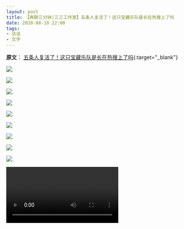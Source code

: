 ```yaml
---
layout: post
title: 【再聊三分钟|三三工作室】五条人复活了！这只宝藏乐队是长在热搜上了吗
date: 2020-08-10 22:00
tags:
- 访谈
- 文字
---
```

**原文**：
[五条人复活了！这只宝藏乐队是长在热搜上了吗](https://mp.weixin.qq.com/s/9O9DwlI5iSuQrZ8bpV4sWQ){:target="_blank"}

![](https://wx1.sinaimg.cn/large/006yk21nly1ghlrsc8zz2j30u01hcaih.jpg)

![](https://wx2.sinaimg.cn/large/006yk21nly1ghlrshuwmuj30u078be85.jpg)

![](https://wx4.sinaimg.cn/large/006yk21nly1ghlrslz0a8j30u07cjnph.jpg)

![](https://wx1.sinaimg.cn/large/006yk21nly1ghlrsr3zy3j30u08fsu12.jpg)

![](https://wx1.sinaimg.cn/large/006yk21nly1ghlrswbv1ej30u05zskjn.jpg)

![](https://wx4.sinaimg.cn/large/006yk21nly1ghlrt2rp91j30u086i7wm.jpg)

![](https://wx3.sinaimg.cn/large/006yk21nly1ghlrtmaly8j30u04wzu0y.jpg)

![](https://wx3.sinaimg.cn/large/006yk21nly1ghlrtqyl24j30u05kbx6r.jpg)

![](https://wx1.sinaimg.cn/large/006yk21nly1ghlrtv74jmj30u06lenpg.jpg)

<div class="iframe-container">
<video controls class="responsive-iframe" webkit-playsinline="isiPhoneShowPlaysinline" playsinline="isiPhoneShowPlaysinline" origin_src="http://mpvideo.qpic.cn/0bf2iuaboaaag4ampsrqa5pvarodc5cqafya.f10002.mp4?dis_k=c4475bbedea5e4ec0bf42ac56d7f31c3&amp;dis_t=1608136155&amp;vid=wxv_1467039019686313985&amp;format_id=10002" src="http://mpvideo.qpic.cn/0bf2iuaboaaag4ampsrqa5pvarodc5cqafya.f10002.mp4?dis_k=c4475bbedea5e4ec0bf42ac56d7f31c3&amp;dis_t=1608136155&amp;vid=wxv_1467039019686313985&amp;format_id=10002" preload="metadata">
</div>
